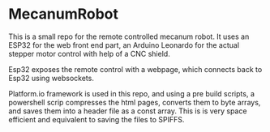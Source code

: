 # MecanumRobot

This is a small repo for the remote controlled mecanum robot. It uses an ESP32 for the web front end part, an Arduino Leonardo for the actual stepper motor control with help of a CNC shield. 

Esp32 exposes the remote control with a webpage, which connects back to Esp32 using websockets. 

Platform.io framework is used in this repo, and using a pre build scripts, a powershell scrip compresses the html pages, converts them to byte arrays, and saves them into a header file as a const array. This is is very space efficient and equivalent to saving the files to SPIFFS.   